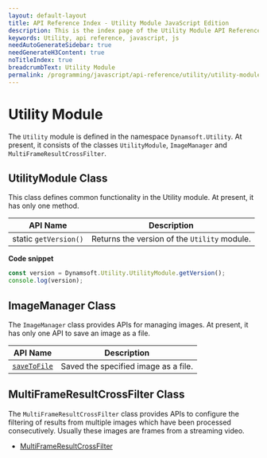 ```yaml
---
layout: default-layout
title: API Reference Index - Utility Module JavaScript Edition
description: This is the index page of the Utility Module API Reference
keywords: Utility, api reference, javascript, js
needAutoGenerateSidebar: true
needGenerateH3Content: true
noTitleIndex: true
breadcrumbText: Utility Module
permalink: /programming/javascript/api-reference/utility/utility-module.html
---
```

<!--v1.0.20--Updated on 11/23/2023-->

# Utility Module

The `Utility` module is defined in the namespace `Dynamsoft.Utility`. At present, it consists of the classes `UtilityModule`, `ImageManager` and `MultiFrameResultCrossFilter`.

## UtilityModule Class

This class defines common functionality in the Utility module. At present, it has only one method.

| API Name              | Description                                  |
| --------------------- | -------------------------------------------- |
| static `getVersion()` | Returns the version of the `Utility` module. |

**Code snippet**

```javascript
const version = Dynamsoft.Utility.UtilityModule.getVersion();
console.log(version);
```

## ImageManager Class

The `ImageManager` class provides APIs for managing images. At present, it has only one API to save an image as a file.

| API Name                                      | Description                          |
| --------------------------------------------- | ------------------------------------ |
| [`saveToFile`](./image-manager.md#savetofile) | Saved the specified image as a file. |

## MultiFrameResultCrossFilter Class

The `MultiFrameResultCrossFilter` class provides APIs to configure the filtering of results from multiple images which have been processed consecutively. Usually these images are frames from a streaming video.

* [MultiFrameResultCrossFilter](./multi-frame-result-cross-filter.md)
